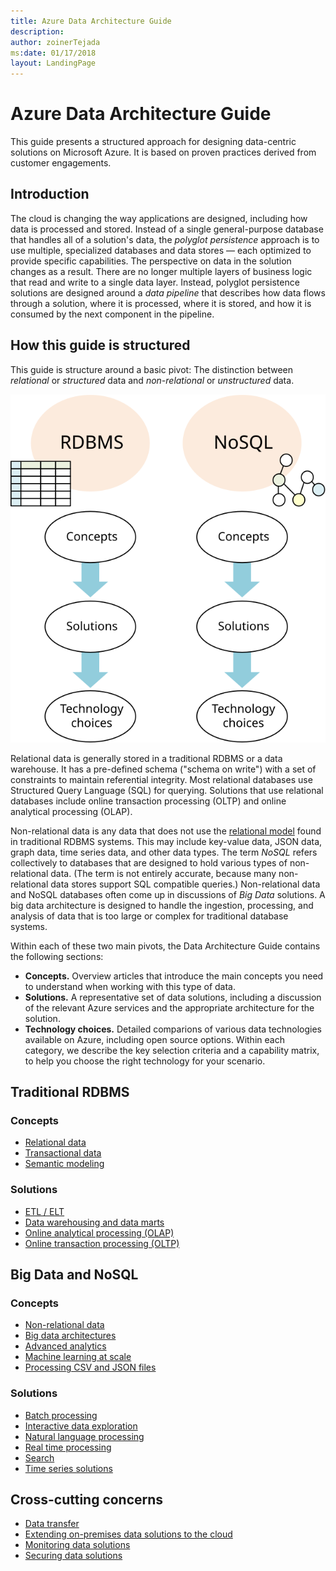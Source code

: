 ```yaml
---
title: Azure Data Architecture Guide
description: 
author: zoinerTejada
ms:date: 01/17/2018
layout: LandingPage
---
```


# Azure Data Architecture Guide

This guide presents a structured approach for designing data-centric solutions on Microsoft Azure. It is based on proven practices derived from customer engagements.

## Introduction

The cloud is changing the way applications are designed, including how data is processed and stored. Instead of a single general-purpose database that handles all of a solution's data, the _polyglot persistence_ approach is to use multiple, specialized databases and data stores &mdash; each optimized to provide specific capabilities. The perspective on data in the solution changes as a result. There are no longer multiple layers of business logic that read and write to a single data layer. Instead, polyglot persistence solutions are designed around a *data pipeline* that describes how data flows through a solution, where it is processed, where it is stored, and how it is consumed by the next component in the pipeline. 

## How this guide is structured

This guide is structure around a basic pivot: The distinction between *relational* or *structured* data and *non-relational* or *unstructured* data. 

![](./images/guide-steps.svg)

Relational data is generally stored in a traditional RDBMS or a data warehouse. It has a pre-defined schema ("schema on write") with a set of constraints to maintain referential integrity. Most relational databases use Structured Query Language (SQL) for querying. Solutions that use relational databases include online transaction processing (OLTP) and online analytical processing (OLAP).

Non-relational data is any data that does not use the [relational model](https://en.wikipedia.org/wiki/Relational_model) found in traditional RDBMS systems. This may include key-value data, JSON data, graph data, time series data, and other data types. The term *NoSQL* refers collectively to databases that are designed to hold various types of non-relational data. (The term is not entirely accurate, because many non-relational data stores support SQL compatible queries.) Non-relational data and NoSQL databases often come up in discussions of *Big Data* solutions. A big data architecture is designed to handle the ingestion, processing, and analysis of data that is too large or complex for traditional database systems. 

Within each of these two main pivots, the Data Architecture Guide contains the following sections:

- **Concepts.** Overview articles that introduce the main concepts you need to understand when working with this type of data.
- **Solutions.** A representative set of data solutions, including a discussion of the relevant Azure services and the appropriate architecture for the solution.
- **Technology choices.** Detailed comparions of various data technologies available on Azure, including open source options. Within each category, we describe the key selection criteria and a capability matrix, to help you choose the right technology for your scenario.

## Traditional RDBMS

### Concepts

- [Relational data](./concepts/relational-data.md) 
- [Transactional data](./concepts/transactional-data.md) 
- [Semantic modeling](./concepts/semantic-modeling.md) 

### Solutions

- [ETL / ELT](./solutions/data-pipeline.md) 
- [Data warehousing and data marts](./solutions/data-warehousing.md)
- [Online analytical processing (OLAP)](./solutions/online-analytical-processing.md)
- [Online transaction processing (OLTP)](./solutions/online-transaction-processing.md) 

## Big Data and NoSQL

### Concepts

- [Non-relational data](./concepts/non-relational-data.md)
- [Big data architectures](./concepts/big-data.md)
- [Advanced analytics](./concepts/advanced-analytics.md) 
- [Machine learning at scale](./concepts/machine-learning-at-scale.md)
- [Processing CSV and JSON files](./concepts/processing-csv-and-json-files.md)

### Solutions

- [Batch processing](./solutions/batch-processing.md)
- [Interactive data exploration](./solutions/interactive-data-exploration.md)
- [Natural language processing](./solutions/natural-language-processing.md)
- [Real time processing](./solutions/real-time-processing.md)
- [Search](./solutions/search.md)
- [Time series solutions](./solutions/time-series.md)

## Cross-cutting concerns

- [Data transfer](./technology-choices/data-transfer.md) 
- [Extending on-premises data solutions to the cloud](./cross-cutting/hybrid-on-premises-and-cloud.md) 
- [Monitoring data solutions](./cross-cutting/monitoring-data-solutions.md) 
- [Securing data solutions](./cross-cutting/secure-solutions.md) 
